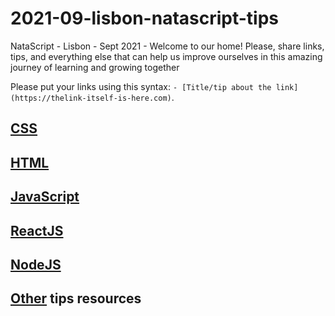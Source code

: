 # 2021-09-lisbon-natascript-tips

NataScript - Lisbon - Sept 2021 - Welcome to our home! Please, share links, tips, and everything else that can help us improve ourselves in this amazing journey of learning and growing together

Please put your links using this syntax: `- [Title/tip about the link](https://thelink-itself-is-here.com)`.

## [CSS](./css/README.md)

## [HTML](./html/README.md)

## [JavaScript](./javascript/README.md)

## [ReactJS](./react/README.md)

## [NodeJS](./node/README.md)

## [Other](./other/README.md) tips resources
